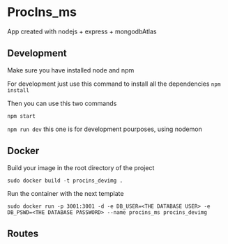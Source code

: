 # ProcIns_ms
App created with nodejs + express + mongodbAtlas

## Development
Make sure you have installed node and npm

For development just use this command to install all the dependencies `npm install`

Then you can use this two commands

`npm start`

`npm run dev` this one is for development pourposes, using nodemon

## Docker

Build your image in the root directory of the project

	sudo docker build -t procins_devimg .

Run the container with the next template

	sudo docker run -p 3001:3001 -d -e DB_USER=<THE DATABASE USER> -e DB_PSWD=<THE DATABASE PASSWORD> --name procins_ms procins_devimg

## Routes

